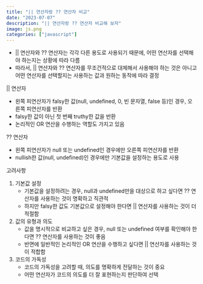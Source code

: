 ```yaml
---
title: "|| 연산자랑 ?? 연산자 비교"
date: "2023-07-07"
description: "|| 연산자랑 ?? 연산자 비교해 보자"
image: js.png
categories: ["javascript"]
---
```


- || 연산자와 ?? 연산자는 각각 다른 용도로 사용되기 때문에, 어떤 연산자를 선택해야 하는지는 상황에 따라 다름
- 따라서, || 연산자와 ?? 연산자를 무조건적으로 대체해서 사용해야 하는 것은 아니고 어떤 연산자를 선택할지는 사용하는 값과 원하는 동작에 따라 결정

|| 연산자

- 왼쪽 피연산자가 falsy한 값(null, undefined, 0, 빈 문자열, false 등)인 경우, 오른쪽 피연산자를 반환
- falsy한 값이 아닌 첫 번째 truthy한 값을 반환
- 논리적인 OR 연산을 수행하는 역할도 가지고 있음

?? 연산자

- 왼쪽 피연산자가 null 또는 undefined인 경우에만 오른쪽 피연산자를 반환
- nullish한 값(null, undefined)인 경우에만 기본값을 설정하는 용도로 사용

고려사항

1. 기본값 설정
   - 기본값을 설정하려는 경우, null과 undefined만을 대상으로 하고 싶다면 ?? 연산자를 사용하는 것이 명확하고 직관적
   - 하지만 falsy한 값도 기본값으로 설정해야 한다면 || 연산자를 사용하는 것이 더 적절함
2. 값의 유형과 의도
   - 값을 명시적으로 비교하고 싶은 경우, null 또는 undefined 여부를 확인해야 한다면 ?? 연산자를 사용하는 것이 좋음
   - 반면에 일반적인 논리적인 OR 연산을 수행하고 싶다면 || 연산자를 사용하는 것이 적합함
3. 코드의 가독성
   - 코드의 가독성을 고려할 때, 의도를 명확하게 전달하는 것이 중요
   - 어떤 연산자가 코드의 의도를 더 잘 표현하는지 판단하여 선택
